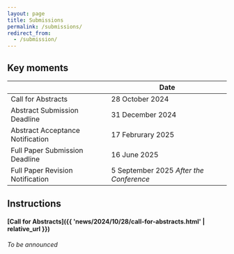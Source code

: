 ```yaml
---
layout: page
title: Submissions
permalink: /submissions/
redirect_from:
  - /submission/
---
```


## Key moments

|                                       | Date                                                     |
| ------------------------------------- | -------------------------------------------------------- |
| Call for Abstracts                    | 28 October 2024                                          |
| Abstract Submission Deadline          | 31 December 2024                                         |
| Abstract Acceptance Notification      | 17 Februrary 2025                                        |
| Full Paper Submission Deadline        | 16 June 2025                                             |
| Full Paper Revision Notification      | 5 September 2025 *After the Conference*                  |

## Instructions

<section id="abstracts" markdown="1">

#### [Call for Abstracts]({{ 'news/2024/10/28/call-for-abstracts.html' | relative_url }})

*To be announced*

<!-- The abstracts should be submitted using the following template: [**Abstract Template**]({{ 'assets/documents/ExtendedAbstract.docx' | relative_url }}){:target="_blank"}

Please follow the instructions presented in the template document and fill it accordingly with your own content. -->

<!-- You should submit your abstract using the following platform: [**Microsoft CMT - ICRSR 2023**](https://cmt3.research.microsoft.com/ICRSR2023/){:target="_blank"} -->

</section>

<!-- <section id="presentaions" markdown="1">

### Presentations
You are free to use your own preferred template for your presentation but you should include the following header on the title slide: [Download here]({{ 'assets/documents/PresentationHeader.png' | relative_url }}){:download="PresentationHeader.png"}

</section> -->

<!-- <section id="fullpapers" markdown="1">

### Full Paper
The **Full Paper Submission** should be made using the **MDPI Proceedings Template**:
- [**https://www.mdpi.com/journal/proceedings/instructions**](https://www.mdpi.com/journal/proceedings/instructions). 

The submitted papers should have between **5** and **9** pages (including references). The submissions should be made in PDF but you can use [**Microsoft Word**](https://www.mdpi.com/files/word-templates/proceedings-template.dot) or [**LaTeX**](https://www.mdpi.com/authors/latex) (you download the template [**here**](https://www.mdpi.com/data/MDPI_template.zip?v=20230705) or use [**Overleaf**](https://www.overleaf.com/latex/templates/mdpi-article-template/fcpwsspfzsph)).

You should submit your full paper using the following platform: [**Microsoft CMT - ICRSR 2023**](https://cmt3.research.microsoft.com/ICRSR2023/){:target="_blank"}

</section> -->